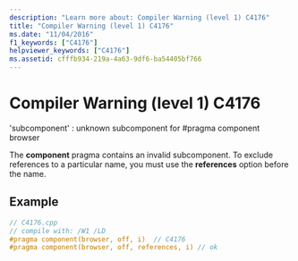 ```yaml
---
description: "Learn more about: Compiler Warning (level 1) C4176"
title: "Compiler Warning (level 1) C4176"
ms.date: "11/04/2016"
f1_keywords: ["C4176"]
helpviewer_keywords: ["C4176"]
ms.assetid: cfffb934-219a-4a63-9df6-ba54405bf766
---
```

# Compiler Warning (level 1) C4176

'subcomponent' : unknown subcomponent for #pragma component browser

The **component** pragma contains an invalid subcomponent. To exclude references to a particular name, you must use the **references** option before the name.

## Example

```cpp
// C4176.cpp
// compile with: /W1 /LD
#pragma component(browser, off, i)  // C4176
#pragma component(browser, off, references, i) // ok
```
